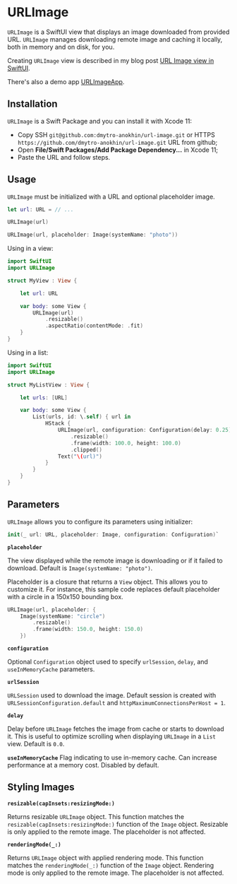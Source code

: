 # URLImage

`URLImage` is a SwiftUI view that displays an image downloaded from provided URL. `URLImage` manages downloading remote image and caching it locally, both in memory and on disk, for you.

Creating `URLImage` view is described in my blog post [URL Image view in SwiftUI](https://medium.com/@dmytro.anokhin/url-image-view-in-swiftui-f08f85d942d8).

There's also a demo app [URLImageApp](https://github.com/dmytro-anokhin/url-image-app).

## Installation

`URLImage` is a Swift Package and you can install it with Xcode 11:
- Copy SSH `git@github.com:dmytro-anokhin/url-image.git` or HTTPS `https://github.com/dmytro-anokhin/url-image.git` URL from github;
- Open **File/Swift Packages/Add Package Dependency...** in Xcode 11;
- Paste the URL and follow steps.

## Usage

 `URLImage` must be initialized with a URL and optional placeholder image.
 
 ```swift
let url: URL = // ...

URLImage(url)

URLImage(url, placeholder: Image(systemName: "photo"))
``` 

Using in a view:

```swift
import SwiftUI
import URLImage

struct MyView : View {

    let url: URL

    var body: some View {
        URLImage(url)
            .resizable()
            .aspectRatio(contentMode: .fit)
    }
}
```

Using in a list:

```swift
import SwiftUI
import URLImage

struct MyListView : View {

    let urls: [URL]

    var body: some View {
        List(urls, id: \.self) { url in
            HStack {
                URLImage(url, configuration: Configuration(delay: 0.25))
                    .resizable()
                    .frame(width: 100.0, height: 100.0)
                    .clipped()
                Text("\(url)")
            }
        }
    }
}
```

## Parameters

`URLImage` allows you to configure its parameters using initializer:

 ```swift
 init(_ url: URL, placeholder: Image, configuration: Configuration)`
```

**`placeholder`**

The view displayed while the remote image is downloading or if it failed to download. Default is `Image(systemName: "photo")`.

Placeholder is a closure that returns a `View` object. This allows you to customize it. For instance, this sample code replaces default placeholder with a circle in a 150x150 bounding box.

```swift
URLImage(url, placeholder: {
    Image(systemName: "circle")
        .resizable()
        .frame(width: 150.0, height: 150.0)
    })
```

**`configuration`**

Optional `Configuration` object used to specify `urlSession`, `delay`, and `useInMemoryCache` parameters.

**`urlSession`**

`URLSession` used to download the image. Default session is created with `URLSessionConfiguration.default` and `httpMaximumConnectionsPerHost = 1`.

**`delay`**

Delay before `URLImage` fetches the image from cache or starts to download it. This is useful to optimize scrolling when displaying  `URLImage` in a `List` view.  Default is `0.0`.

**`useInMemoryCache`**
Flag indicating to use in-memory cache. Can increase performance at a memory cost. Disabled by default.


## Styling Images

**`resizable(capInsets:resizingMode:)`**

Returns resizable `URLImage` object. This function matches the `resizable(capInsets:resizingMode:)` function of the `Image` object.
Resizable is only applied to the remote image. The placeholder is not affected.

**`renderingMode(_:)`**

Returns `URLImage` object with applied rendering mode. This function matches the `renderingMode(_:)` function of the `Image` object.
Rendering mode is only applied to the remote image. The placeholder is not affected.
